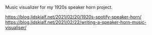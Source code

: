 Music visualizer for my 1920s speaker horn project.

https://blog.lidskialf.net/2021/02/20/1920s-spotify-speaker-horn/
https://blog.lidskialf.net/2021/02/22/writing-a-speaker-horn-music-visualiser/

